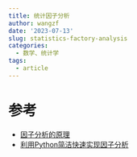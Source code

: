 ```yaml
---
title: 统计因子分析
author: wangzf
date: '2023-07-13'
slug: statistics-factory-analysis
categories:
  - 数学、统计学
tags:
  - article
---
```






# 参考

* [因子分析的原理](https://zhuanlan.zhihu.com/p/47293051)
* [利用Python简洁快速实现因子分析](https://zhuanlan.zhihu.com/p/360848904)
